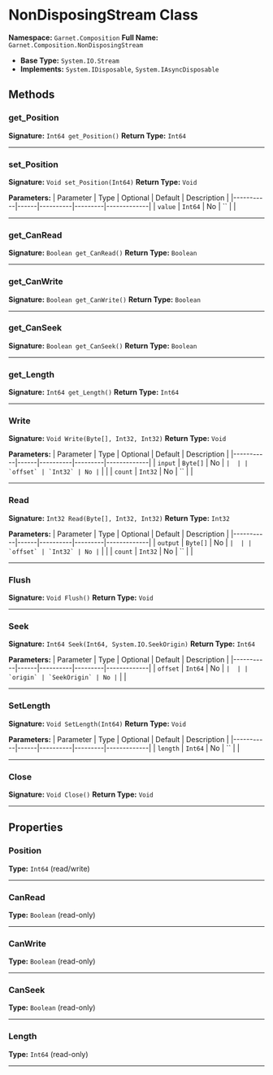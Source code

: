 # NonDisposingStream Class

**Namespace:** `Garnet.Composition`
**Full Name:** `Garnet.Composition.NonDisposingStream`
- **Base Type:** `System.IO.Stream`
- **Implements:** `System.IDisposable`, `System.IAsyncDisposable`

## Methods

### get_Position

**Signature:** `Int64 get_Position()`
**Return Type:** `Int64`

---

### set_Position

**Signature:** `Void set_Position(Int64)`
**Return Type:** `Void`

**Parameters:**
| Parameter | Type | Optional | Default | Description |
|-----------|------|----------|---------|-------------|
| `value` | `Int64` | No | `` |  |

---

### get_CanRead

**Signature:** `Boolean get_CanRead()`
**Return Type:** `Boolean`

---

### get_CanWrite

**Signature:** `Boolean get_CanWrite()`
**Return Type:** `Boolean`

---

### get_CanSeek

**Signature:** `Boolean get_CanSeek()`
**Return Type:** `Boolean`

---

### get_Length

**Signature:** `Int64 get_Length()`
**Return Type:** `Int64`

---

### Write

**Signature:** `Void Write(Byte[], Int32, Int32)`
**Return Type:** `Void`

**Parameters:**
| Parameter | Type | Optional | Default | Description |
|-----------|------|----------|---------|-------------|
| `input` | `Byte[]` | No | `` |  |
| `offset` | `Int32` | No | `` |  |
| `count` | `Int32` | No | `` |  |

---

### Read

**Signature:** `Int32 Read(Byte[], Int32, Int32)`
**Return Type:** `Int32`

**Parameters:**
| Parameter | Type | Optional | Default | Description |
|-----------|------|----------|---------|-------------|
| `output` | `Byte[]` | No | `` |  |
| `offset` | `Int32` | No | `` |  |
| `count` | `Int32` | No | `` |  |

---

### Flush

**Signature:** `Void Flush()`
**Return Type:** `Void`

---

### Seek

**Signature:** `Int64 Seek(Int64, System.IO.SeekOrigin)`
**Return Type:** `Int64`

**Parameters:**
| Parameter | Type | Optional | Default | Description |
|-----------|------|----------|---------|-------------|
| `offset` | `Int64` | No | `` |  |
| `origin` | `SeekOrigin` | No | `` |  |

---

### SetLength

**Signature:** `Void SetLength(Int64)`
**Return Type:** `Void`

**Parameters:**
| Parameter | Type | Optional | Default | Description |
|-----------|------|----------|---------|-------------|
| `length` | `Int64` | No | `` |  |

---

### Close

**Signature:** `Void Close()`
**Return Type:** `Void`

---

## Properties

### Position

**Type:** `Int64` (read/write)

---

### CanRead

**Type:** `Boolean` (read-only)

---

### CanWrite

**Type:** `Boolean` (read-only)

---

### CanSeek

**Type:** `Boolean` (read-only)

---

### Length

**Type:** `Int64` (read-only)

---